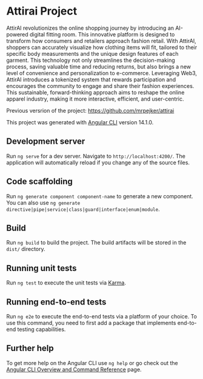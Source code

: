 # Attirai Project 
AttirAI revolutionizes the online shopping journey by introducing an AI-powered digital fitting room. This innovative platform is designed to transform how consumers and retailers approach fashion retail. With AttirAI, shoppers can accurately visualize how clothing items will fit, tailored to their specific body measurements and the unique design features of each garment. This technology not only streamlines the decision-making process, saving valuable time and reducing returns, but also brings a new level of convenience and personalization to e-commerce. Leveraging Web3, AttirAI introduces a tokenized system that rewards participation and encourages the community to engage and share their fashion experiences. This sustainable, forward-thinking approach aims to reshape the online apparel industry, making it more interactive, efficient, and user-centric.


Previous versrion of the project: https://github.com/mrpejker/attirai

This project was generated with [Angular CLI](https://github.com/angular/angular-cli) version 14.1.0.



## Development server

Run `ng serve` for a dev server. Navigate to `http://localhost:4200/`. The application will automatically reload if you change any of the source files.

## Code scaffolding

Run `ng generate component component-name` to generate a new component. You can also use `ng generate directive|pipe|service|class|guard|interface|enum|module`.

## Build

Run `ng build` to build the project. The build artifacts will be stored in the `dist/` directory.

## Running unit tests

Run `ng test` to execute the unit tests via [Karma](https://karma-runner.github.io).

## Running end-to-end tests

Run `ng e2e` to execute the end-to-end tests via a platform of your choice. To use this command, you need to first add a package that implements end-to-end testing capabilities.

## Further help

To get more help on the Angular CLI use `ng help` or go check out the [Angular CLI Overview and Command Reference](https://angular.io/cli) page.
